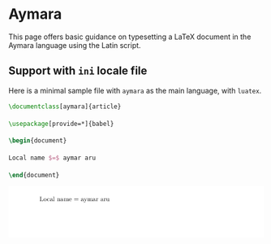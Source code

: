 # Aymara

This page offers basic guidance on typesetting a LaTeX document in the
Aymara language using the Latin script.

## Support with `ini` locale file

Here is a minimal sample file with `aymara` as the main language, with `luatex`.

```tex
\documentclass[aymara]{article}

\usepackage[provide=*]{babel}

\begin{document}

Local name $=$ aymar aru

\end{document}
```

![](../media/locale-aymara.png)